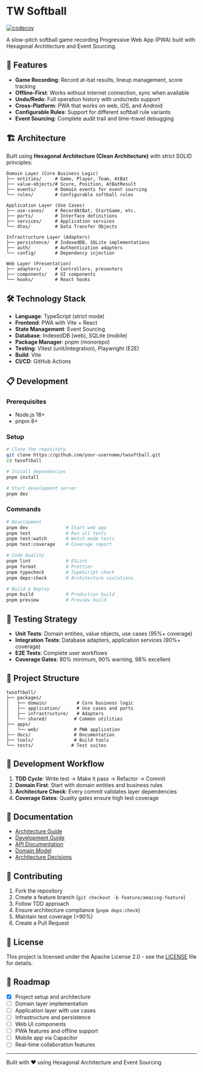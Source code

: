 # TW Softball

[![codecov](https://codecov.io/gh/xeonchen/twsoftball/graph/badge.svg?token=CODECOV_TOKEN)](https://codecov.io/gh/xeonchen/twsoftball)

A slow-pitch softball game recording Progressive Web App (PWA) built with
Hexagonal Architecture and Event Sourcing.

## 🚀 Features

- **Game Recording**: Record at-bat results, lineup management, score tracking
- **Offline-First**: Works without internet connection, sync when available
- **Undo/Redo**: Full operation history with undo/redo support
- **Cross-Platform**: PWA that works on web, iOS, and Android
- **Configurable Rules**: Support for different softball rule variants
- **Event Sourcing**: Complete audit trail and time-travel debugging

## 🏗️ Architecture

Built using **Hexagonal Architecture (Clean Architecture)** with strict SOLID
principles:

```
Domain Layer (Core Business Logic)
├── entities/     # Game, Player, Team, AtBat
├── value-objects/# Score, Position, AtBatResult
├── events/       # Domain events for event sourcing
└── rules/        # Configurable softball rules

Application Layer (Use Cases)
├── use-cases/    # RecordAtBat, StartGame, etc.
├── ports/        # Interface definitions
├── services/     # Application services
└── dtos/         # Data Transfer Objects

Infrastructure Layer (Adapters)
├── persistence/  # IndexedDB, SQLite implementations
├── auth/         # Authentication adapters
└── config/       # Dependency injection

Web Layer (Presentation)
├── adapters/     # Controllers, presenters
├── components/   # UI components
└── hooks/        # React hooks
```

## 🛠️ Technology Stack

- **Language**: TypeScript (strict mode)
- **Frontend**: PWA with Vite + React
- **State Management**: Event Sourcing
- **Database**: IndexedDB (web), SQLite (mobile)
- **Package Manager**: pnpm (monorepo)
- **Testing**: Vitest (unit/integration), Playwright (E2E)
- **Build**: Vite
- **CI/CD**: GitHub Actions

## 📋 Development

### Prerequisites

- Node.js 18+
- pnpm 8+

### Setup

```bash
# Clone the repository
git clone https://github.com/your-username/twsoftball.git
cd twsoftball

# Install dependencies
pnpm install

# Start development server
pnpm dev
```

### Commands

```bash
# Development
pnpm dev              # Start web app
pnpm test             # Run all tests
pnpm test:watch       # Watch mode tests
pnpm test:coverage    # Coverage report

# Code Quality
pnpm lint             # ESLint
pnpm format           # Prettier
pnpm typecheck        # TypeScript check
pnpm deps:check       # Architecture violations

# Build & Deploy
pnpm build            # Production build
pnpm preview          # Preview build
```

## 🧪 Testing Strategy

- **Unit Tests**: Domain entities, value objects, use cases (95%+ coverage)
- **Integration Tests**: Database adapters, application services (90%+ coverage)
- **E2E Tests**: Complete user workflows
- **Coverage Gates**: 80% minimum, 90% warning, 98% excellent

## 📁 Project Structure

```
twsoftball/
├── packages/
│   ├── domain/           # Core business logic
│   ├── application/      # Use cases and ports
│   ├── infrastructure/   # Adapters
│   └── shared/          # Common utilities
├── apps/
│   └── web/             # PWA application
├── docs/                # Documentation
├── tools/               # Build tools
└── tests/              # Test suites
```

## 🎯 Development Workflow

1. **TDD Cycle**: Write test → Make it pass → Refactor → Commit
2. **Domain First**: Start with domain entities and business rules
3. **Architecture Check**: Every commit validates layer dependencies
4. **Coverage Gates**: Quality gates ensure high test coverage

## 📖 Documentation

- [Architecture Guide](docs/design/architecture.md)
- [Development Guide](docs/DEVELOPMENT.md)
- [API Documentation](docs/design/api-contracts.md)
- [Domain Model](docs/design/domain-model.md)
- [Architecture Decisions](docs/adr/)

## 🤝 Contributing

1. Fork the repository
2. Create a feature branch (`git checkout -b feature/amazing-feature`)
3. Follow TDD approach
4. Ensure architecture compliance (`pnpm deps:check`)
5. Maintain test coverage (>90%)
6. Create a Pull Request

## 📄 License

This project is licensed under the Apache License 2.0 - see the
[LICENSE](LICENSE) file for details.

## 🚧 Roadmap

- [x] Project setup and architecture
- [ ] Domain layer implementation
- [ ] Application layer with use cases
- [ ] Infrastructure and persistence
- [ ] Web UI components
- [ ] PWA features and offline support
- [ ] Mobile app via Capacitor
- [ ] Real-time collaboration features

---

Built with ❤️ using Hexagonal Architecture and Event Sourcing
